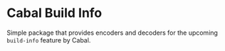 # Cabal Build Info

Simple package that provides encoders and decoders for the upcoming `build-info` feature by Cabal.